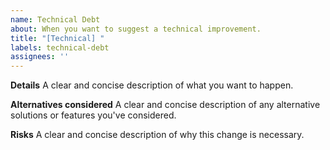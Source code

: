 ```yaml
---
name: Technical Debt
about: When you want to suggest a technical improvement.
title: "[Technical] "
labels: technical-debt
assignees: ''
---
```


**Details**
A clear and concise description of what you want to happen.

**Alternatives considered**
A clear and concise description of any alternative solutions or features you've considered.

**Risks**
A clear and concise description of why this change is necessary.
